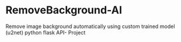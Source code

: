 # RemoveBackground-AI
Remove image background automatically using custom trained model (u2net) python flask API- Project
